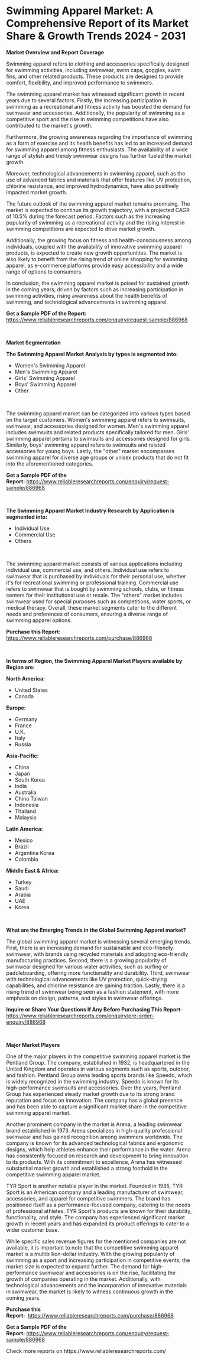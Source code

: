 <p><h1>Swimming Apparel Market: A Comprehensive Report of its Market Share & Growth Trends 2024 - 2031</h1></p><p><strong>Market Overview and Report Coverage</strong></p>
<p><p>Swimming apparel refers to clothing and accessories specifically designed for swimming activities, including swimwear, swim caps, goggles, swim fins, and other related products. These products are designed to provide comfort, flexibility, and improved performance to swimmers.</p><p>The swimming apparel market has witnessed significant growth in recent years due to several factors. Firstly, the increasing participation in swimming as a recreational and fitness activity has boosted the demand for swimwear and accessories. Additionally, the popularity of swimming as a competitive sport and the rise in swimming competitions have also contributed to the market's growth.</p><p>Furthermore, the growing awareness regarding the importance of swimming as a form of exercise and its health benefits has led to an increased demand for swimming apparel among fitness enthusiasts. The availability of a wide range of stylish and trendy swimwear designs has further fueled the market growth.</p><p>Moreover, technological advancements in swimming apparel, such as the use of advanced fabrics and materials that offer features like UV protection, chlorine resistance, and improved hydrodynamics, have also positively impacted market growth.</p><p>The future outlook of the swimming apparel market remains promising. The market is expected to continue its growth trajectory, with a projected CAGR of 10.5% during the forecast period. Factors such as the increasing popularity of swimming as a recreational activity and the rising interest in swimming competitions are expected to drive market growth.</p><p>Additionally, the growing focus on fitness and health-consciousness among individuals, coupled with the availability of innovative swimming apparel products, is expected to create new growth opportunities. The market is also likely to benefit from the rising trend of online shopping for swimming apparel, as e-commerce platforms provide easy accessibility and a wide range of options to consumers.</p><p>In conclusion, the swimming apparel market is poised for sustained growth in the coming years, driven by factors such as increasing participation in swimming activities, rising awareness about the health benefits of swimming, and technological advancements in swimming apparel.</p></p>
<p><strong>Get a Sample PDF of the Report:</strong> <a href="https://www.reliableresearchreports.com/enquiry/request-sample/886968">https://www.reliableresearchreports.com/enquiry/request-sample/886968</a></p>
<p>&nbsp;</p>
<p><strong>Market Segmentation</strong></p>
<p><strong>The Swimming Apparel Market Analysis by types is segmented into:</strong></p>
<p><ul><li>Women's Swimming Apparel</li><li>Men's Swimming Apparel</li><li>Girls' Swimming Apparel</li><li>Boys' Swimming Apparel</li><li>Other</li></ul></p>
<p>&nbsp;</p>
<p><p>The swimming apparel market can be categorized into various types based on the target customers. Women's swimming apparel refers to swimsuits, swimwear, and accessories designed for women. Men's swimming apparel includes swimsuits and related products specifically tailored for men. Girls' swimming apparel pertains to swimsuits and accessories designed for girls. Similarly, boys' swimming apparel refers to swimsuits and related accessories for young boys. Lastly, the "other" market encompasses swimming apparel for diverse age groups or unisex products that do not fit into the aforementioned categories.</p></p>
<p><strong>Get a Sample PDF of the Report:</strong>&nbsp;<a href="https://www.reliableresearchreports.com/enquiry/request-sample/886968">https://www.reliableresearchreports.com/enquiry/request-sample/886968</a></p>
<p>&nbsp;</p>
<p><strong>The Swimming Apparel Market Industry Research by Application is segmented into:</strong></p>
<p><ul><li>Individual Use</li><li>Commercial Use</li><li>Others</li></ul></p>
<p>&nbsp;</p>
<p><p>The swimming apparel market consists of various applications including individual use, commercial use, and others. Individual use refers to swimwear that is purchased by individuals for their personal use, whether it's for recreational swimming or professional training. Commercial use refers to swimwear that is bought by swimming schools, clubs, or fitness centers for their institutional use or resale. The "others" market includes swimwear used for special purposes such as competitions, water sports, or medical therapy. Overall, these market segments cater to the different needs and preferences of consumers, ensuring a diverse range of swimming apparel options.</p></p>
<p><strong>Purchase this Report:</strong>&nbsp; <a href="https://www.reliableresearchreports.com/purchase/886968">https://www.reliableresearchreports.com/purchase/886968</a></p>
<p>&nbsp;</p>
<p><strong>In terms of Region, the Swimming Apparel Market Players available by Region are:</strong></p>
<p>
    <p> <strong> North America: </strong>
        <ul>
            <li>United States</li>
            <li>Canada</li>
        </ul>
        </p> 
    <p> <strong> Europe: </strong>
        <ul>
            <li>Germany</li>
            <li>France</li>
            <li>U.K.</li>
            <li>Italy</li>
            <li>Russia</li>
        </ul>
        </p> 
    <p> <strong> Asia-Pacific: </strong>
        <ul>
            <li>China</li>
            <li>Japan</li>
            <li>South Korea</li>
            <li>India</li>
            <li>Australia</li>
            <li>China Taiwan</li>
            <li>Indonesia</li>
            <li>Thailand</li>
            <li>Malaysia</li>
        </ul>
        </p> 
    <p> <strong> Latin America: </strong>
        <ul>
            <li>Mexico</li>
            <li>Brazil</li>
            <li>Argentina Korea</li>
            <li>Colombia</li>
        </ul>
        </p> 
    <p> <strong> Middle East & Africa: </strong>
        <ul>
            <li>Turkey</li>
            <li>Saudi</li>
            <li>Arabia</li>
            <li>UAE</li>
            <li>Korea</li>
        </ul>
    </p>
    </p>
<p>&nbsp;</p>
<p><strong>What are the Emerging Trends in the Global Swimming Apparel market?</strong></p>
<p><p>The global swimming apparel market is witnessing several emerging trends. First, there is an increasing demand for sustainable and eco-friendly swimwear, with brands using recycled materials and adopting eco-friendly manufacturing practices. Second, there is a growing popularity of swimwear designed for various water activities, such as surfing or paddleboarding, offering more functionality and durability. Third, swimwear with technological advancements like UV protection, quick-drying capabilities, and chlorine resistance are gaining traction. Lastly, there is a rising trend of swimwear being seen as a fashion statement, with more emphasis on design, patterns, and styles in swimwear offerings.</p></p>
<p><strong>Inquire or Share Your Questions If Any Before Purchasing This Report</strong>- <a href="https://www.reliableresearchreports.com/enquiry/pre-order-enquiry/886968">https://www.reliableresearchreports.com/enquiry/pre-order-enquiry/886968</a></p>
<p>&nbsp;</p>
<p><strong>Major Market Players</strong></p>
<p><p>One of the major players in the competitive swimming apparel market is the Pentland Group. The company, established in 1932, is headquartered in the United Kingdom and operates in various segments such as sports, outdoor, and fashion. Pentland Group owns leading sports brands like Speedo, which is widely recognized in the swimming industry. Speedo is known for its high-performance swimsuits and accessories. Over the years, Pentland Group has experienced steady market growth due to its strong brand reputation and focus on innovation. The company has a global presence and has been able to capture a significant market share in the competitive swimming apparel market.</p><p>Another prominent company in the market is Arena, a leading swimwear brand established in 1973. Arena specializes in high-quality professional swimwear and has gained recognition among swimmers worldwide. The company is known for its advanced technological fabrics and ergonomic designs, which help athletes enhance their performance in the water. Arena has consistently focused on research and development to bring innovation to its products. With its commitment to excellence, Arena has witnessed substantial market growth and established a strong foothold in the competitive swimming apparel market.</p><p>TYR Sport is another notable player in the market. Founded in 1985, TYR Sport is an American company and a leading manufacturer of swimwear, accessories, and apparel for competitive swimmers. The brand has positioned itself as a performance-focused company, catering to the needs of professional athletes. TYR Sport's products are known for their durability, functionality, and style. The company has experienced significant market growth in recent years and has expanded its product offerings to cater to a wider customer base.</p><p>While specific sales revenue figures for the mentioned companies are not available, it is important to note that the competitive swimming apparel market is a multibillion-dollar industry. With the growing popularity of swimming as a sport and increasing participation in competitive events, the market size is expected to expand further. The demand for high-performance swimwear and accessories is on the rise, facilitating the growth of companies operating in the market. Additionally, with technological advancements and the incorporation of innovative materials in swimwear, the market is likely to witness continuous growth in the coming years.</p></p>
<p><strong>Purchase this Report:</strong>&nbsp;&nbsp;<a href="https://www.reliableresearchreports.com/purchase/886968">https://www.reliableresearchreports.com/purchase/886968</a></p>
<p></p>
<p><strong>Get a Sample PDF of the Report:</strong>&nbsp;<a href="https://www.reliableresearchreports.com/enquiry/request-sample/886968">https://www.reliableresearchreports.com/enquiry/request-sample/886968</a></p>
<p>Check more reports on https://www.reliableresearchreports.com/</p>